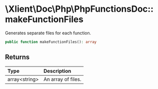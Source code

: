 # \\Xlient\\Doc\\Php\\PhpFunctionsDoc::makeFunctionFiles

Generates separate files for each function.

```php
public function makeFunctionFiles(): array
```

## Returns

| Type | Description |
| :--- | :--- |
| array\<string\> | An array of files. |